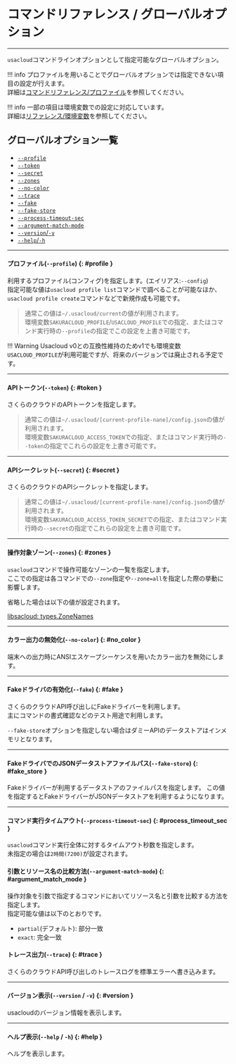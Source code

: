 # コマンドリファレンス / グローバルオプション
---

`usacloud`コマンドラインオプションとして指定可能なグローバルオプション。  

!!! info
    プロファイルを用いることでグローバルオプションでは指定できない項目の設定が行えます。  
    詳細は[コマンドリファレンス/プロファイル](../profile)を参照してください。

!!! info
    一部の項目は環境変数での設定に対応しています。  
    詳細は[リファレンス/環境変数](../env)を参照してください。  

## グローバルオプション一覧

- [`--profile`](#profile)
- [`--token`](#token)
- [`--secret`](#secret)
- [`--zones`](#zones)
- [`--no-color`](#no_color)
- [`--trace`](#trace)
- [`--fake`](#fake)
- [`--fake-store`](#fake_store)
- [`--process-timeout-sec`](#process_timeout_sec)
- [`--argument-match-mode`](#argument_match_mode)
- [`--version`/`-v`](#version)
- [`--help`/`-h`](#help)

---

#### プロファイル(`--profile`) {: #profile }

利用するプロファイル(コンフィグ)を指定します。(エイリアス:`--config`)  
指定可能な値は`usacloud profile list`コマンドで調べることが可能なほか、`usacloud profile create`コマンドなどで新規作成も可能です。

> 通常この値は`~/.usacloud/current`の値が利用されます。  
> 環境変数`SAKURACLOUD_PROFILE`/`USACLOUD_PROFILE`での指定、またはコマンド実行時の`--profile`の指定でこの設定を上書き可能です。

!!! Warning
    Usacloud v0との互換性維持のためv1でも環境変数`USACLOUD_PROFILE`が利用可能ですが、将来のバージョンでは廃止される予定です。

---

#### APIトークン(`--token`) {: #token }

さくらのクラウドのAPIトークンを指定します。

> 通常この値は`~/.usacloud/[current-profile-nane]/config.json`の値が利用されます。  
> 環境変数`SAKURACLOUD_ACCESS_TOKEN`での指定、またはコマンド実行時の`--token`の指定でこれらの設定を上書き可能です。

---

#### APIシークレット(`--secret`) {: #secret }

さくらのクラウドのAPIシークレットを指定します。

> 通常この値は`~/.usacloud/[current-profile-nane]/config.json`の値が利用されます。  
> 環境変数`SAKURACLOUD_ACCESS_TOKEN_SECRET`での指定、またはコマンド実行時の`--secret`の指定でこれらの設定を上書き可能です。

---

#### 操作対象ゾーン(`--zones`) {: #zones }

`usacloud`コマンドで操作可能なゾーンの一覧を指定します。  
ここでの指定は各コマンドでの`--zone`指定や`--zone=all`を指定した際の挙動に影響します。

省略した場合は以下の値が設定されます。

[libsacloud: types.ZoneNames](https://github.com/sacloud/libsacloud/blob/master/v2/sacloud/types/zone.go#L30-L31)

---

#### カラー出力の無効化(`--no-color`) {: #no_color }

端末への出力時にANSIエスケープシーケンスを用いたカラー出力を無効にします。

---

#### Fakeドライバの有効化(`--fake`) {: #fake }

さくらのクラウドAPI呼び出しにFakeドライバーを利用します。  
主にコマンドの書式確認などのテスト用途で利用します。

`--fake-store`オプションを指定しない場合はダミーAPIのデータストアはインメモリとなります。

---

#### FakeドライバでのJSONデータストアファイルパス(`--fake-store`) {: #fake_store }

Fakeドライバーが利用するデータストアのファイルパスを指定します。
この値を指定するとFakeドライバーがJSONデータストアを利用するようになります。

---

#### コマンド実行タイムアウト(`--process-timeout-sec`) {: #process_timeout_sec }

`usacloud`コマンド実行全体に対するタイムアウト秒数を指定します。  
未指定の場合は`2時間(7200)`が設定されます。

#### 引数とリソース名の比較方法(`--argument-match-mode`) {: #argument_match_mode }

操作対象を引数で指定するコマンドにおいてリソース名と引数を比較する方法を指定します。  
指定可能な値は以下のとおりです。

- `partial`(デフォルト): 部分一致
- `exact`: 完全一致

#### トレース出力(`--trace`) {: #trace }

さくらのクラウドAPI呼び出しのトレースログを標準エラーへ書き込みます。

---

#### バージョン表示(`--version` / `-v`) {: #version }

usacloudのバージョン情報を表示します。

---

#### ヘルプ表示(`--help` / `-h`) {: #help }

ヘルプを表示します。

